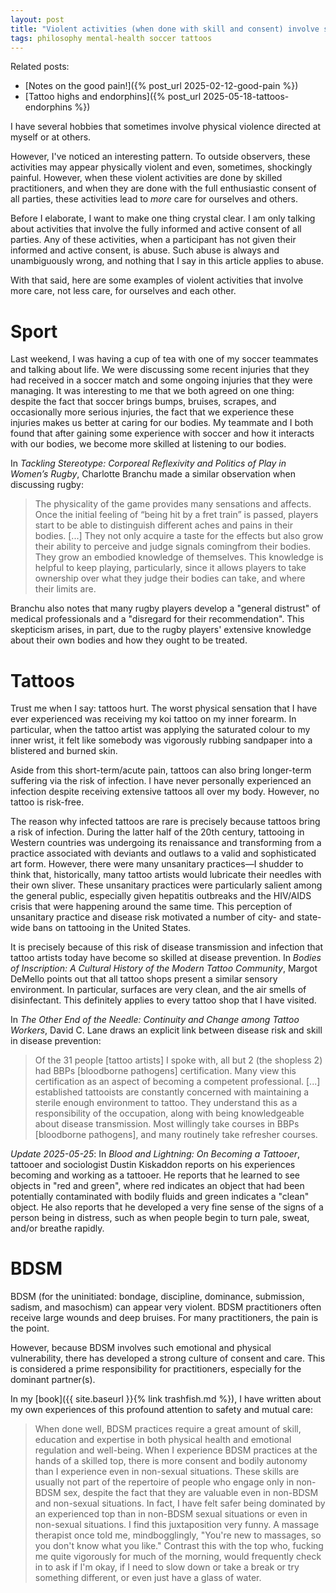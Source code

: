 ```yaml
---  
layout: post  
title: "Violent activities (when done with skill and consent) involve showing more care to ourselves and others"  
tags: philosophy mental-health soccer tattoos  
---  
```


Related posts:  
- [Notes on the good pain!]({% post_url 2025-02-12-good-pain %})  
- [Tattoo highs and endorphins]({% post_url 2025-05-18-tattoos-endorphins %})  

I have several hobbies that sometimes involve physical violence directed at myself or at others.  

However, I've noticed an interesting pattern. To outside observers, these activities may appear physically violent and even, sometimes, shockingly painful. However, when these violent activities are done by skilled practitioners, and when they are done with the full enthusiastic consent of all parties, these activities lead to *more* care for ourselves and others.  

Before I elaborate, I want to make one thing crystal clear. I am only talking about activities that involve the fully informed and active consent of all parties. Any of these activities, when a participant has not given their informed and active consent, is abuse. Such abuse is always and unambiguously wrong, and nothing that I say in this article applies to abuse.  

With that said, here are some examples of violent activities that involve more care, not less care, for ourselves and each other.  

# Sport  
Last weekend, I was having a cup of tea with one of my soccer teammates and talking about life. We were discussing some recent injuries that they had received in a soccer match and some ongoing injuries that they were managing. It was interesting to me that we both agreed on one thing: despite the fact that soccer brings bumps, bruises, scrapes, and occasionally more serious injuries, the fact that we experience these injuries makes us better at caring for our bodies. My teammate and I both found that after gaining some experience with soccer and how it interacts with our bodies, we become more skilled at listening to our bodies.  

In *Tackling Stereotype: Corporeal Reflexivity and Politics of Play in Women’s Rugby*, Charlotte Branchu made a similar observation when discussing rugby:  

> The physicality of the game provides many sensations and affects. Once the initial feeling of “being hit by a fret train” is passed, players start to be able to distinguish different aches and pains in their bodies. [...] They not only acquire a taste for the effects but also grow their ability to perceive and judge signals comingfrom their bodies. They grow an embodied knowledge of themselves. This knowledge is helpful to keep playing, particularly, since it allows players to take ownership over what they judge their bodies can take, and where their limits are.  

Branchu also notes that many rugby players develop a "general distrust" of medical professionals and a "disregard for their recommendation". This skepticism arises, in part, due to the rugby players' extensive knowledge about their own bodies and how they ought to be treated.  

# Tattoos  
Trust me when I say: tattoos hurt. The worst physical sensation that I have ever experienced was receiving my koi tattoo on my inner forearm. In particular, when the tattoo artist was applying the saturated colour to my inner wrist, it felt like somebody was vigorously rubbing sandpaper into a blistered and burned skin.  

Aside from this short-term/acute pain, tattoos can also bring longer-term suffering via the risk of infection. I have never personally experienced an infection despite receiving extensive tattoos all over my body. However, no tattoo is risk-free.  

The reason why infected tattoos are rare is precisely because tattoos bring a risk of infection. During the latter half of the 20th century, tattooing in Western countries was undergoing its renaissance and transforming from a practice associated with deviants and outlaws to a valid and sophisticated art form. However, there were many unsanitary practices—I shudder to think that, historically, many tattoo artists would lubricate their needles with their own sliver. These unsanitary practices were particularly salient among the general public, especially given hepatitis outbreaks and the HIV/AIDS crisis that were happening around the same time. This perception of unsanitary practice and disease risk motivated a number of city- and state-wide bans on tattooing in the United States.  

It is precisely because of this risk of disease transmission and infection that tattoo artists today have become so skilled at disease prevention. In *Bodies of Inscription: A Cultural History of the Modern Tattoo Community*, Margot DeMello points out that all tattoo shops present a similar sensory environment. In particular, surfaces are very clean, and the air smells of disinfectant. This definitely applies to every tattoo shop that I have visited.  

In *The Other End of the Needle: Continuity and Change among Tattoo Workers*, David C. Lane draws an explicit link between disease risk and skill in disease prevention:  

> Of the 31 people [tattoo artists] I spoke with, all but 2 (the shopless 2) had BBPs [bloodborne pathogens] certification. Many view this certification as an aspect of becoming a competent professional. [...] established tattooists are constantly concerned with maintaining a sterile enough environment to tattoo. They understand this as a responsibility of the occupation, along with being knowledgeable about disease transmission. Most willingly take courses in BBPs [bloodborne pathogens], and many routinely take refresher courses.  

*Update 2025-05-25*: In *Blood and Lightning: On Becoming a Tattooer*, tattooer and sociologist Dustin Kiskaddon reports on his experiences becoming and working as a tattooer. He reports that he learned to see objects in "red and green", where red indicates an object that had been potentially contaminated with bodily fluids and green indicates a "clean" object. He also reports that he developed a very fine sense of the signs of a person being in distress, such as when people begin to turn pale, sweat, and/or breathe rapidly.  

# BDSM  
BDSM (for the uninitiated: bondage, discipline, dominance, submission, sadism, and masochism) can appear very violent. BDSM practitioners often receive large wounds and deep bruises. For many practitioners, the pain is the point.  

However, because BDSM involves such emotional and physical vulnerability, there has developed a strong culture of consent and care. This is considered a prime responsibility for practitioners, especially for the dominant partner(s).  

In my [book]({{ site.baseurl }}{% link trashfish.md %}), I have written about my own experiences of this profound attention to safety and mutual care:  

> When done well, BDSM practices require a great amount of skill, education and expertise in both physical health and emotional regulation and well-being. When I experience BDSM practices at the hands of a skilled top, there is more consent and bodily autonomy than I experience even in non-sexual situations. These skills are usually not part of the repertoire of people who engage only in non-BDSM sex, despite the fact that they are valuable even in non-BDSM and non-sexual situations. In fact, I have felt safer being dominated by an experienced top than in non-BDSM sexual situations or even in non-sexual situations. I find this juxtaposition very funny. A massage therapist once told me, mindbogglingly, "You're new to massages, so you don't know what you like." Contrast this with the top who, fucking me quite vigorously for much of the morning, would frequently check in to ask if I'm okay, if I need to slow down or take a break or try something different, or even just have a glass of water.  
